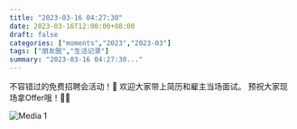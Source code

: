 ```yaml
---
title: "2023-03-16 04:27:30"
date: 2023-03-16T12:00:00+08:00
draft: false
categories: ["moments","2023","2023-03"]
tags: ["朋友圈","生活记录"]
summary: "2023-03-16 04:27:30..."
---
```


不容错过的免费招聘会活动！🤩
欢迎大家带上简历和雇主当场面试。
预祝大家现场拿Offer哦！🙏🍀

![Media 1](/Moments/photos/2023-03-16/202303160427300.jpg)

